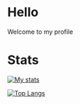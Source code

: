 # Hello

Welcome to my profile

Stats
=====

[![My stats](https://github-readme-stats.vercel.app/api?username=LazyDuchess&count_private=true&theme=tokyonight)](https://github.com/anuraghazra/github-readme-stats)

[![Top Langs](https://github-readme-stats.vercel.app/api/top-langs/?username=LazyDuchess&count_private=true&theme=tokyonight)](https://github.com/anuraghazra/github-readme-stats)

